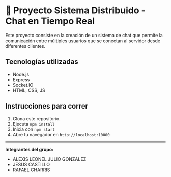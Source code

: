 # 💬 Proyecto Sistema Distribuido - Chat en Tiempo Real

Este proyecto consiste en la creación de un sistema de chat que permite la comunicación entre múltiples usuarios que se conectan al servidor desde diferentes clientes.

## Tecnologías utilizadas

- Node.js
- Express
- Socket.IO
- HTML, CSS, JS

## Instrucciones para correr

1. Clona este repositorio.
2. Ejecuta `npm install`
3. Inicia con `npm start`
4. Abre tu navegador en `http://localhost:10000`



---
**Integrantes del grupo:**
- ALEXIS LEONEL JULIO GONZALEZ
- JESUS CASTILLO
- RAFAEL CHARRIS